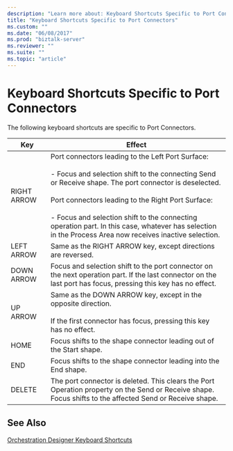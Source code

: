 ```yaml
---
description: "Learn more about: Keyboard Shortcuts Specific to Port Connectors"
title: "Keyboard Shortcuts Specific to Port Connectors"
ms.custom: ""
ms.date: "06/08/2017"
ms.prod: "biztalk-server"
ms.reviewer: ""
ms.suite: ""
ms.topic: "article"
---
```

# Keyboard Shortcuts Specific to Port Connectors
The following keyboard shortcuts are specific to Port Connectors.  
  
|Key|Effect|  
|---------|------------|  
|RIGHT ARROW|Port connectors leading to the Left Port Surface:<br /><br /> -   Focus and selection shift to the connecting Send or Receive shape. The port connector is deselected.<br /><br /> Port connectors leading to the Right Port Surface:<br /><br /> -   Focus and selection shift to the connecting operation part. In this case, whatever has selection in the Process Area now receives inactive selection.|  
|LEFT ARROW|Same as the RIGHT ARROW key, except directions are reversed.|  
|DOWN ARROW|Focus and selection shift to the port connector on the next operation part. If the last connector on the last port has focus, pressing this key has no effect.|  
|UP ARROW|Same as the DOWN ARROW key, except in the opposite direction.<br /><br /> If the first connector has focus, pressing this key has no effect.|  
|HOME|Focus shifts to the shape connector leading out of the Start shape.|  
|END|Focus shifts to the shape connector leading into the End shape.|  
|DELETE|The port connector is deleted. This clears the Port Operation property on the Send or Receive shape. Focus shifts to the affected Send or Receive shape.|  
  
## See Also  
 [Orchestration Designer Keyboard Shortcuts](../core/orchestration-designer-keyboard-shortcuts.md)
